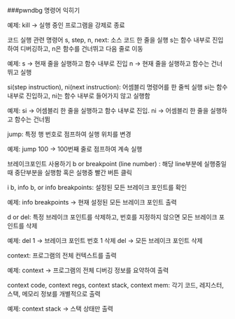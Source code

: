 ###pwndbg 명령어 익히기


예제: kill → 실행 중인 프로그램을 강제로 종료

코드 실행 관련 명령어
s, step, n, next: 소스 코드 한 줄을 실행 s는 함수 내부로 진입하여 디버깅하고, n은 함수를 건너뛰고 다음 줄로 이동

예제: s → 현재 줄을 실행하고 함수 내부로 진입 n → 현재 줄을 실행하고 함수는 건너뛰고 실행

si(step instruction), ni(next instruction): 어셈블리 명령어를 한 줄씩 실행 si는 함수 내부로 진입하고, ni는 함수 내부로 들어가지 않고 실행함

예제: si → 어셈블리 한 줄을 실행하고 함수 내부로 진입. ni → 어셈블리 한 줄을 실행하고 함수는 건너뜀

jump: 특정 행 번호로 점프하여 실행 위치를 변경

예제: jump 100 → 100번째 줄로 점프하여 계속 실행


브레이크포인트 사용하기
b or breakpoint (line number) : 해당 line부분에 실행중일때 중단부분을 실행함
혹은 실행중 빨간 버튼 클릭
      

i b, info b, or info breakpoints: 설정된 모든 브레이크 포인트를 확인

예제: info breakpoints → 현재 설정된 모든 브레이크 포인트 출력

d or del: 특정 브레이크 포인트를 삭제하고, 번호를 지정하지 않으면 모든 브레이크 포인트를 삭제

예제: del 1 → 브레이크 포인트 번호 1 삭제 del → 모든 브레이크 포인트 삭제

context: 프로그램의 전체 컨텍스트를 출력

예제: context → 프로그램의 전체 디버깅 정보를 요약하여 출력

context code, context regs, context stack, context mem: 각기 코드, 레지스터, 스택, 메모리 정보를 개별적으로 출력

예제: context stack → 스택 상태만 출력

